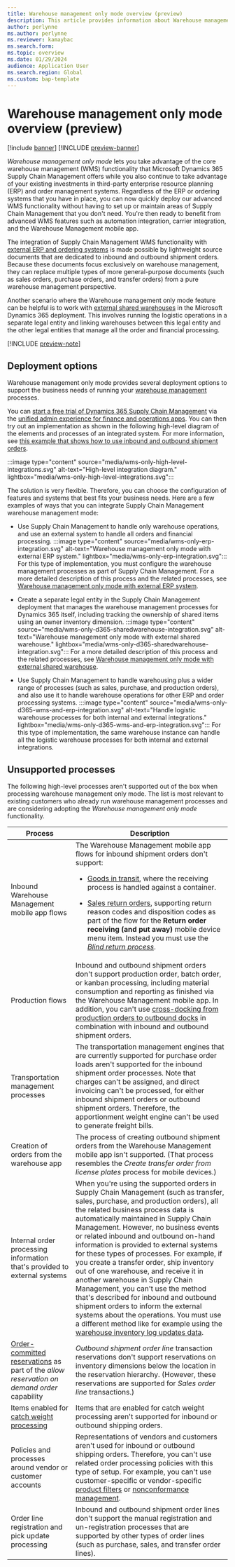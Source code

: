 ```yaml
---
title: Warehouse management only mode overview (preview)
description: This article provides information about Warehouse management only mode, which enables the integration of warehouse management (WMS) functionality in Microsoft Dynamics 365 Supply Chain Management with external enterprise resource planning (ERP) and order management systems.
author: perlynne
ms.author: perlynne
ms.reviewer: kamaybac
ms.search.form:
ms.topic: overview
ms.date: 01/29/2024
audience: Application User
ms.search.region: Global
ms.custom: bap-template
---
```


# Warehouse management only mode overview (preview)

[!include [banner](../includes/banner.md)]
[!INCLUDE [preview-banner](../includes/preview-banner.md)]

<!-- KFM: Preview until further notice -->

*Warehouse management only mode* lets you take advantage of the core warehouse management (WMS) functionality that Microsoft Dynamics 365 Supply Chain Management offers while you also continue to take advantage of your existing investments in third-party enterprise resource planning (ERP) and order management systems. Regardless of the ERP or ordering systems that you have in place, you can now quickly deploy our advanced WMS functionality without having to set up or maintain areas of Supply Chain Management that you don't need. You're then ready to benefit from advanced WMS features such as automation integration, carrier integration, and the Warehouse Management mobile app.

The integration of Supply Chain Management WMS functionality with [external ERP and ordering systems](wms-only-mode-external-erp.md) is made possible by lightweight source documents that are dedicated to inbound and outbound shipment orders. Because these documents focus exclusively on warehouse management, they can replace multiple types of more general-purpose documents (such as sales orders, purchase orders, and transfer orders) from a pure warehouse management perspective.

Another scenario where the Warehouse management only mode feature can be helpful is to work with [external shared warehouses](wms-only-mode-external-shared-warehouse.md) in the Microsoft Dynamics 365 deployment. This involves running the logistic operations in a separate legal entity and linking warehouses between this legal entity and the other legal entities that manage all the order and financial processing.

[!INCLUDE [preview-note](../includes/preview-note.md)]

## Deployment options

Warehouse management only mode provides several deployment options to support the business needs of running your [warehouse management](warehouse-management-overview.md) processes.

You can [start a free trial of Dynamics 365 Supply Chain Management](https://go.microsoft.com/fwlink/?linkid=2252982) via the [unified admin experience for finance and operations apps](/power-platform/admin/unified-experience/finance-operations-apps-overview). You can then try out an implementation as shown in the following high-level diagram of the elements and processes of an integrated system. For more information, see [this example that shows how to use inbound and outbound shipment orders](wms-only-mode-example.md).

:::image type="content" source="media/wms-only-high-level-integrations.svg" alt-text="High-level integration diagram." lightbox="media/wms-only-high-level-integrations.svg":::

The solution is very flexible. Therefore, you can choose the configuration of features and systems that best fits your business needs. Here are a few examples of ways that you can integrate Supply Chain Management warehouse management mode:

- Use Supply Chain Management to handle only warehouse operations, and use an external system to handle all orders and financial processing.
:::image type="content" source="media/wms-only-erp-integration.svg" alt-text="Warehouse management only mode with external ERP system." lightbox="media/wms-only-erp-integration.svg":::
For this type of implementation, you must configure the warehouse management processes as part of Supply Chain Management. For a more detailed description of this process and the related processes, see [Warehouse management only mode with external ERP system](wms-only-mode-external-erp.md).

- Create a separate legal entity in the Supply Chain Management deployment that manages the warehouse management processes for Dynamics 365 itself, including tracking the ownership of shared items using an owner inventory dimension.
:::image type="content" source="media/wms-only-d365-sharedwarehouse-integration.svg" alt-text="Warehouse management only mode with external shared warehouse." lightbox="media/wms-only-d365-sharedwarehouse-integration.svg":::
 For a more detailed description of this process and the related processes, see [Warehouse management only mode with external shared warehouse](wms-only-mode-external-shared-warehouse.md).

- Use Supply Chain Management to handle warehousing plus a wider range of processes (such as sales, purchase, and production orders), and also use it to handle warehouse operations for other ERP and order processing systems.
:::image type="content" source="media/wms-only-d365-wms-and-erp-integration.svg" alt-text="Handle logistic warehouse processes for both internal and external integrations." lightbox="media/wms-only-d365-wms-and-erp-integration.svg":::
For this type of implementation, the same warehouse instance can handle all the logistic warehouse processes for both internal and external integrations.

## Unsupported processes

The following high-level processes aren't supported out of the box when processing warehouse management only mode. The list is most relevant to existing customers who already run warehouse management processes and are considering adopting the *Warehouse management only mode* functionality.

| Process | Description |
|---|---|
| Inbound Warehouse Management mobile app flows | The Warehouse Management mobile app flows for inbound shipment orders don't support: <ul><li> [Goods in transit](../landed-cost/in-transit-processing.md#warehouse-management), where the receiving process is handled against a container. </ul></li> <ul><li> [Sales return orders](sales-returns.md), supporting return reason codes and disposition codes as part of the flow for the **Return order receiving (and put away)** mobile device menu item. Instead you must use the [*Blind return process*](sales-returns-unannounced.md).</ul></li> |
| Production flows | Inbound and outbound shipment orders don't support production order, batch order, or kanban processing, including material consumption and reporting as finished via the Warehouse Management mobile app. In addition, you can't use [cross-docking from production orders to outbound docks](../production-control/cross-docking-opportunities.md) in combination with inbound and outbound shipment orders. |
| Transportation management processes | The transportation management engines that are currently supported for purchase order loads aren't supported for the inbound shipment order processes. Note that charges can't be assigned, and direct invoicing can't be processed, for either inbound shipment orders or outbound shipment orders. Therefore, the apportionment weight engine can't be used to generate freight bills. |
| Creation of orders from the warehouse app | The process of creating outbound shipment orders from the Warehouse Management mobile app isn't supported. (That process resembles the *Create transfer order from license plates* process for mobile devices.) |
| Internal order processing information that's provided to external systems | When you're using the supported orders in Supply Chain Management (such as transfer, sales, purchase, and production orders), all the related business process data is automatically maintained in Supply Chain Management. However, no business events or related inbound and outbound on-hand information is provided to external systems for these types of processes. For example, if you create a transfer order, ship inventory out of one warehouse, and receive it in another warehouse in Supply Chain Management, you can't use the method that's described for inbound and outbound shipment orders to inform the external systems about the operations. You must use a different method like for example using the [warehouse inventory log updates data](wms-only-mode-external-erp.md#warehouse-inventory-update-logs). |
| [Order-committed reservations](flexible-warehouse-level-dimension-reservation.md) as part of the *allow reservation on demand order* capability | *Outbound shipment order line* transaction reservations don't support reservations on inventory dimensions below the location in the reservation hierarchy. (However, these reservations are supported for *Sales order line* transactions.) |
| Items enabled for [catch weight processing](catch-weight-processing.md) | Items that are enabled for catch weight processing aren't supported for inbound or outbound shipping orders. |
| Policies and processes around vendor or customer accounts | Representations of vendors and customers aren't used for inbound or outbound shipping orders. Therefore, you can't use related order processing policies with this type of setup. For example, you can't use customer-specific or vendor-specific [product filters](filters-and-filter-codes.md) or [nonconformance management](../inventory/quality-management-processes.md#nonconformance). |
| Order line registration and pick update processing | Inbound and outbound shipment order lines don't support the manual registration and un-registration processes that are supported by other types of order lines (such as purchase, sales, and transfer order lines). |
